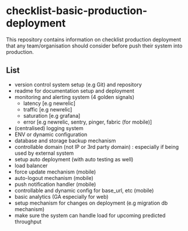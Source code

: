 # checklist-basic-production-deployment

This repository contains information on checklist production deployment that any team/organisation should consider before push their system into production.

## List 

* version control system setup (e.g Git) and repository
* readme for documentation setup and deployment
* monitoring and alerting system (4 golden signals)
    * latency [e.g newrelic]
    * traffic [e.g newrelic]
    * saturation [e.g grafana]
    * error [e.g newrelic, sentry, pinger, fabric (for mobile)]
* (centralised) logging system
* ENV or dynamic configuration
* database and storage backup mechanism
* controllable domain (not IP or 3rd party domain) : especially if being used by external system
* setup auto deployment (with auto testing as well)
* load balancer
* force update mechanism (mobile)
* auto-logout mechanism (mobile)
* push notification handler (mobile)
* controllable and dynamic config for base_url, etc (mobile)
* basic analytics (GA especially for web)
* setup mechanism for changes on deployment (e.g migration db mechanism)
* make sure the system can handle load for upcoming predicted throughput



